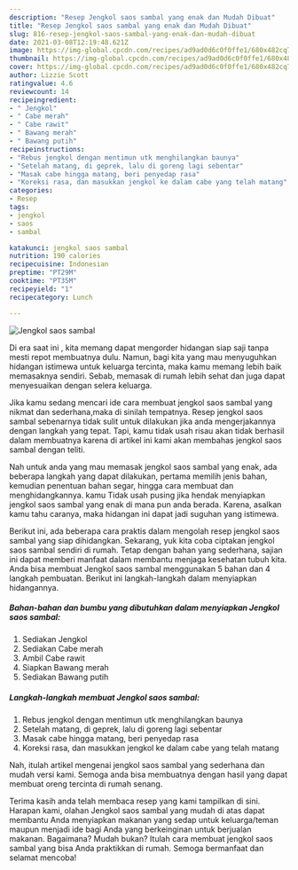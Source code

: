 ```yaml
---
description: "Resep Jengkol saos sambal yang enak dan Mudah Dibuat"
title: "Resep Jengkol saos sambal yang enak dan Mudah Dibuat"
slug: 816-resep-jengkol-saos-sambal-yang-enak-dan-mudah-dibuat
date: 2021-03-08T12:19:48.621Z
image: https://img-global.cpcdn.com/recipes/ad9ad0d6c0f0ffe1/680x482cq70/jengkol-saos-sambal-foto-resep-utama.jpg
thumbnail: https://img-global.cpcdn.com/recipes/ad9ad0d6c0f0ffe1/680x482cq70/jengkol-saos-sambal-foto-resep-utama.jpg
cover: https://img-global.cpcdn.com/recipes/ad9ad0d6c0f0ffe1/680x482cq70/jengkol-saos-sambal-foto-resep-utama.jpg
author: Lizzie Scott
ratingvalue: 4.6
reviewcount: 14
recipeingredient:
- " Jengkol"
- " Cabe merah"
- " Cabe rawit"
- " Bawang merah"
- " Bawang putih"
recipeinstructions:
- "Rebus jengkol dengan mentimun utk menghilangkan baunya"
- "Setelah matang, di geprek, lalu di goreng lagi sebentar"
- "Masak cabe hingga matang, beri penyedap rasa"
- "Koreksi rasa, dan masukkan jengkol ke dalam cabe yang telah matang"
categories:
- Resep
tags:
- jengkol
- saos
- sambal

katakunci: jengkol saos sambal 
nutrition: 190 calories
recipecuisine: Indonesian
preptime: "PT29M"
cooktime: "PT35M"
recipeyield: "1"
recipecategory: Lunch

---
```



![Jengkol saos sambal](https://img-global.cpcdn.com/recipes/ad9ad0d6c0f0ffe1/680x482cq70/jengkol-saos-sambal-foto-resep-utama.jpg)

Di era  saat ini , kita memang dapat mengorder hidangan siap saji tanpa mesti repot membuatnya dulu. Namun, bagi kita yang mau menyuguhkan hidangan istimewa untuk keluarga tercinta, maka kamu memang lebih baik memasaknya sendiri. Sebab, memasak di rumah lebih sehat dan juga dapat menyesuaikan dengan selera keluarga.

Jika kamu sedang mencari ide cara membuat jengkol saos sambal yang nikmat dan sederhana,maka di sinilah tempatnya. Resep jengkol saos sambal  sebenarnya tidak sulit untuk dilakukan jika anda mengerjakannya dengan langkah yang tepat. Tapi, kamu tidak usah risau akan tidak berhasil dalam membuatnya 
karena di artikel ini kami akan membahas jengkol saos sambal dengan teliti.  



Nah untuk anda yang mau memasak jengkol saos sambal yang enak, ada beberapa langkah yang dapat dilakukan, pertama memilih jenis bahan, kemudian penentuan bahan segar, hingga cara membuat dan menghidangkannya. kamu Tidak usah pusing jika hendak menyiapkan jengkol saos sambal yang enak di mana pun anda berada. Karena, asalkan kamu  tahu caranya, maka hidangan ini dapat jadi suguhan yang istimewa.

Berikut ini, ada beberapa cara praktis  dalam mengolah resep jengkol saos sambal yang siap dihidangkan. Sekarang, yuk kita coba ciptakan jengkol saos sambal sendiri di rumah. Tetap dengan bahan yang sederhana, sajian ini dapat memberi manfaat dalam membantu menjaga kesehatan tubuh kita. Anda bisa membuat Jengkol saos sambal menggunakan 5 bahan dan 4 langkah pembuatan. Berikut ini langkah-langkah dalam menyiapkan hidangannya.

<!--inarticleads1-->

##### Bahan-bahan dan bumbu yang dibutuhkan dalam menyiapkan Jengkol saos sambal:

1. Sediakan  Jengkol
1. Sediakan  Cabe merah
1. Ambil  Cabe rawit
1. Siapkan  Bawang merah
1. Sediakan  Bawang putih




<!--inarticleads2-->

##### Langkah-langkah membuat Jengkol saos sambal:

1. Rebus jengkol dengan mentimun utk menghilangkan baunya
1. Setelah matang, di geprek, lalu di goreng lagi sebentar
1. Masak cabe hingga matang, beri penyedap rasa
1. Koreksi rasa, dan masukkan jengkol ke dalam cabe yang telah matang




Nah, itulah artikel mengenai  jengkol saos sambal  yang sederhana dan mudah versi kami. Semoga anda bisa membuatnya dengan hasil yang dapat membuat oreng tercinta di rumah senang. 

Terima kasih anda telah membaca resep yang kami tampilkan di sini. Harapan kami, olahan  Jengkol saos sambal yang mudah di atas dapat membantu Anda menyiapkan makanan yang sedap untuk keluarga/teman maupun menjadi ide bagi Anda yang berkeinginan untuk berjualan makanan. Bagaimana? Mudah bukan? Itulah cara membuat jengkol saos sambal yang bisa Anda praktikkan di rumah. Semoga bermanfaat dan selamat mencoba!

